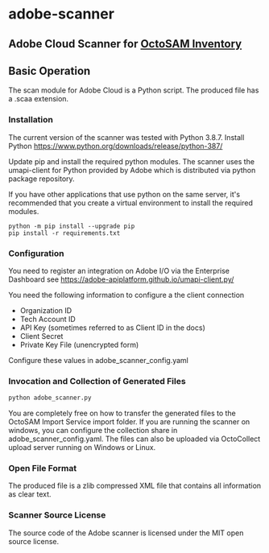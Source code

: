 # adobe-scanner

## Adobe Cloud Scanner for [OctoSAM Inventory](https://www.octosoft.ch)

## Basic Operation

The scan module for Adobe Cloud is a Python script.
The produced file has a .scaa extension.

### Installation

The current version of the scanner was tested with Python 3.8.7.
Install Python https://www.python.org/downloads/release/python-387/

Update pip and install the required python modules. 
The scanner uses the umapi-client for Python provided by Adobe which is distributed via 
python package repository. 

If you have other applications that use python on the same server, 
it's recommended that you create a virtual environment to install the required modules.

```shell
python -m pip install --upgrade pip
pip install -r requirements.txt
```

### Configuration

You need to register an integration on Adobe I/O via the Enterprise Dashboard
see https://adobe-apiplatform.github.io/umapi-client.py/

You need the following information to configure a the client connection

* Organization ID
* Tech Account ID
* API Key (sometimes referred to as Client ID in the docs)
* Client Secret
* Private Key File (unencrypted form)

Configure these values in adobe_scanner_config.yaml

### Invocation and Collection of Generated Files

```bash
python adobe_scanner.py
```

You are completely free on how to transfer the generated files to the OctoSAM Import Service import folder.
If you are running the scanner on windows, you can configure the collection share in adobe_scanner_config.yaml.
The files can also be uploaded via OctoCollect upload server running on Windows or Linux.

### Open File Format

The produced file is a zlib compressed XML file that contains all information as clear text.

### Scanner Source License

The source code of the Adobe scanner is licensed under the MIT open source license. 
